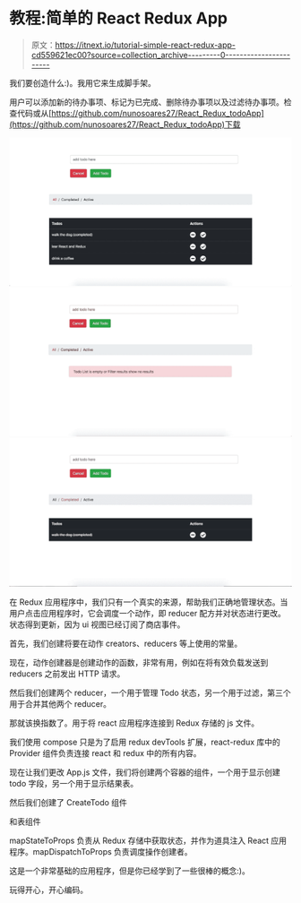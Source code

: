 # 教程:简单的 React Redux App

> 原文：<https://itnext.io/tutorial-simple-react-redux-app-cd559621ec00?source=collection_archive---------0----------------------->

我们要创造什么:)。我用它来生成脚手架。

用户可以添加新的待办事项、标记为已完成、删除待办事项以及过滤待办事项。检查代码或从[https://github.com/nunosoares27/React_Redux_todoApp](https://github.com/nunosoares27/React_Redux_todoApp)下载

![](img/fe5898a375e48c3609be74a515977f65.png)![](img/adbf69600578b969f5bba86524717b7c.png)![](img/283b519015cb1fc206ab3fd566692c72.png)

在 Redux 应用程序中，我们只有一个真实的来源，帮助我们正确地管理状态。当用户点击应用程序时，它会调度一个动作，即 reducer 配方并对状态进行更改。状态得到更新，因为 ui 视图已经订阅了商店事件。

首先，我们创建将要在动作 creators、reducers 等上使用的常量。

现在，动作创建器是创建动作的函数，非常有用，例如在将有效负载发送到 reducers 之前发出 HTTP 请求。

然后我们创建两个 reducer，一个用于管理 Todo 状态，另一个用于过滤，第三个用于合并其他两个 reducer。

那就该换指数了。用于将 react 应用程序连接到 Redux 存储的 js 文件。

我们使用 compose 只是为了启用 redux devTools 扩展，react-redux 库中的 Provider 组件负责连接 react 和 redux 中的所有内容。

现在让我们更改 App.js 文件，我们将创建两个容器的组件，一个用于显示创建 todo 字段，另一个用于显示结果表。

然后我们创建了 CreateTodo 组件

和表组件

mapStateToProps 负责从 Redux 存储中获取状态，并作为道具注入 React 应用程序。mapDispatchToProps 负责调度操作创建者。

这是一个非常基础的应用程序，但是你已经学到了一些很棒的概念:)。

玩得开心，开心编码。